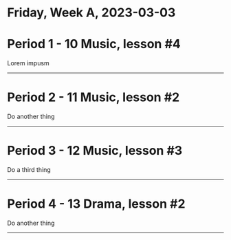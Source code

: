 
Friday, Week A, 2023-03-03
==========================

# Period 1 - 10 Music, lesson #4


Lorem impusm  
  
---
# Period 2 - 11 Music, lesson #2


Do another thing  
  
---
# Period 3 - 12 Music, lesson #3


Do a third thing  
  
---
# Period 4 - 13 Drama, lesson #2


Do another thing  
  
---